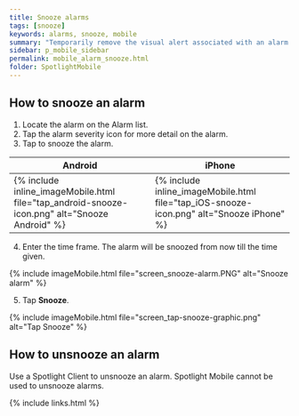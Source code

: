 ```yaml
---
title: Snooze alarms
tags: [snooze]
keywords: alarms, snooze, mobile
summary: "Temporarily remove the visual alert associated with an alarm."
sidebar: p_mobile_sidebar
permalink: mobile_alarm_snooze.html
folder: SpotlightMobile
---
```


## How to snooze an alarm

1. Locate the alarm on the Alarm list.
2. Tap the alarm severity icon for more detail on the alarm.
3. Tap to snooze the alarm.

Android | iPhone
--------|-------
{% include inline_imageMobile.html file="tap_android-snooze-icon.png" alt="Snooze Android" %} | {% include inline_imageMobile.html file="tap_iOS-snooze-icon.png" alt="Snooze iPhone" %}

4. Enter the time frame. The alarm will be snoozed from now till the time given.

{% include imageMobile.html file="screen_snooze-alarm.PNG" alt="Snooze alarm" %}

5. Tap **Snooze**.

{% include imageMobile.html file="screen_tap-snooze-graphic.png" alt="Tap Snooze" %}


## How to unsnooze an alarm

Use a Spotlight Client to unsnooze an alarm. Spotlight Mobile cannot be used to unsnooze alarms.

{% include links.html %}

